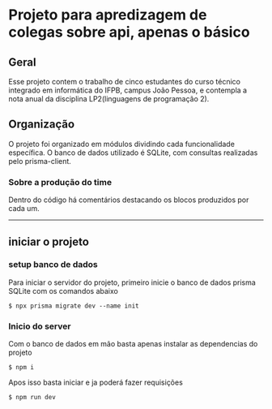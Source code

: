 # Projeto para apredizagem de colegas sobre api, apenas o básico

## Geral

Esse projeto contem o trabalho de cinco estudantes do curso técnico integrado em informática do IFPB, campus João Pessoa, e contempla a nota anual da disciplina LP2(linguagens de programação 2).

## Organização

O projeto foi organizado em módulos dividindo cada funcionalidade específica.
O banco de dados utilizado é SQLite, com consultas realizadas pelo prisma-client.

### Sobre a produção do time

Dentro do código há comentários destacando os blocos produzidos por cada um.

---

## iniciar o projeto

### setup banco de dados

Para iniciar o servidor do projeto, primeiro inicie o banco de dados prisma SQLite com os comandos abaixo

    $ npx prisma migrate dev --name init

### Inicio do server

Com o banco de dados em mão basta apenas instalar as dependencias do projeto

    $ npm i

Apos isso basta iniciar e ja poderá fazer requisições

    $ npm run dev

